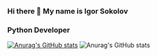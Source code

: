 ### Hi there 👋 My name is Igor Sokolov
### Python Developer

<!--
**igare4eg/igare4eg** is a ✨ _special_ ✨ repository because its `README.md` (this file) appears on your GitHub profile.

Here are some ideas to get you started:

- 🔭 I’m currently working on ...
- 🌱 I’m currently learning ...
- 👯 I’m looking to collaborate on ...
- 🤔 I’m looking for help with ...
- 💬 Ask me about ...
- 📫 How to reach me: ...
- 😄 Pronouns: ...
- ⚡ Fun fact: ...
-->
[![Anurag's GitHub stats](https://github-readme-stats.vercel.app/api?username=igare4eg;theme=dark)](https://github.com/anuraghazra/github-readme-stats)
<img src="https://camo.githubusercontent.com/5183bab119ab160154254bc78b3cae3d1f55a15712ef185a046920116bc24d31/68747470733a2f2f6769746875622d726561646d652d73746174732e76657263656c2e6170702f6170693f757365726e616d653d48656c6c4d656e446f7326636f756e745f707269766174653d747275652673686f775f69636f6e733d74727565267468656d653d6461726b" alt="Anurag's GitHub stats" data-canonical-src="https://github-readme-stats.vercel.app/api?username=igare4eg&amp;count_private=true&amp;show_icons=true&amp;theme=dark" style="max-width: 100%;">
